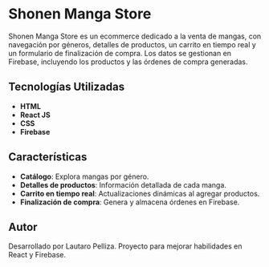 # Shonen Manga Store

Shonen Manga Store es un ecommerce dedicado a la venta de mangas, con navegación por géneros, detalles de productos, un carrito en tiempo real y un formulario de finalización de compra. Los datos se gestionan en Firebase, incluyendo los productos y las órdenes de compra generadas.

## Tecnologías Utilizadas

- **HTML**
- **React JS**
- **CSS**
- **Firebase**

## Características

- **Catálogo**: Explora mangas por género.
- **Detalles de productos**: Información detallada de cada manga.
- **Carrito en tiempo real**: Actualizaciones dinámicas al agregar productos.
- **Finalización de compra**: Genera y almacena órdenes en Firebase.

## Autor

Desarrollado por Lautaro Pelliza. Proyecto para mejorar habilidades en React y Firebase.